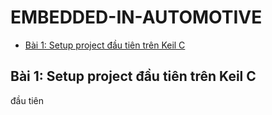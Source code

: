 # EMBEDDED-IN-AUTOMOTIVE
- [Bài 1: Setup project đầu tiên trên Keil C](#setup)






## Bài 1: Setup project đầu tiên trên Keil C
đầu tiên
